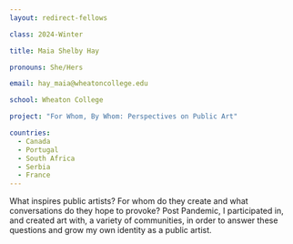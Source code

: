 ```yaml
---
layout: redirect-fellows

class: 2024-Winter

title: Maia Shelby Hay

pronouns: She/Hers

email: hay_maia@wheatoncollege.edu

school: Wheaton College

project: "For Whom, By Whom: Perspectives on Public Art"

countries:
  - Canada
  - Portugal
  - South Africa
  - Serbia
  - France
---
```


What inspires public artists? For whom do they create and what conversations do they hope to provoke? Post Pandemic, I participated in, and created art with, a variety of communities, in order to answer these questions and grow my own identity as a public artist.

